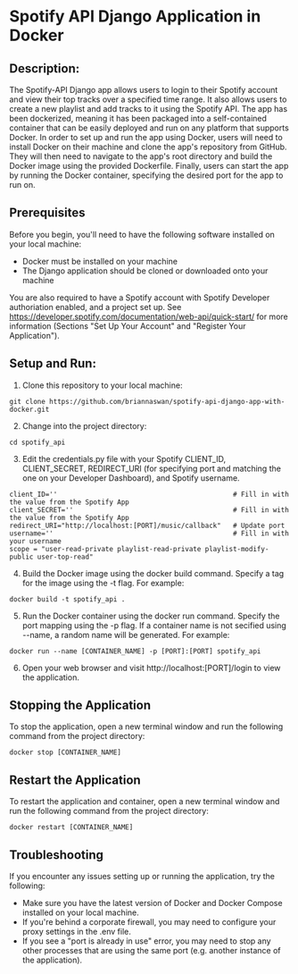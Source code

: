 # Spotify API Django Application in Docker

## Description: 
The Spotify-API Django app allows users to login to their Spotify account and view their top tracks over a specified time range. It also allows users to create a new playlist and add tracks to it using the Spotify API. The app has been dockerized, meaning it has been packaged into a self-contained container that can be easily deployed and run on any platform that supports Docker. In order to set up and run the app using Docker, users will need to install Docker on their machine and clone the app's repository from GitHub. They will then need to navigate to the app's root directory and build the Docker image using the provided Dockerfile. Finally, users can start the app by running the Docker container, specifying the desired port for the app to run on.

## Prerequisites
Before you begin, you'll need to have the following software installed on your local machine:
 - Docker must be installed on your machine
- The Django application should be cloned or downloaded onto your machine

You are also required to have a Spotify account with Spotify Developer authoriation enabled, and a project set up. See https://developer.spotify.com/documentation/web-api/quick-start/ for more information (Sections "Set Up Your Account" and "Register Your Application").

## Setup and Run:

1. Clone this repository to your local machine:

```
git clone https://github.com/briannaswan/spotify-api-django-app-with-docker.git
```

2. Change into the project directory:

```
cd spotify_api
```

3. Edit the credentials.py file with your Spotify CLIENT_ID, CLIENT_SECRET, REDIRECT_URI (for specifying port and matching the one on your Developer Dashboard), and Spotify username.

```
client_ID=''                                            # Fill in with the value from the Spotify App
client_SECRET=''                                        # Fill in with the value from the Spotify App
redirect_URI="http://localhost:[PORT]/music/callback"   # Update port
username=''                                             # Fill in with your username
scope = "user-read-private playlist-read-private playlist-modify-public user-top-read"
```
4. Build the Docker image using the docker build command. Specify a tag for the image using the -t flag. For example:

```
docker build -t spotify_api .
```

5. Run the Docker container using the docker run command. Specify the port mapping using the -p flag. If a container name is not secified using --name, a random name will be generated. For example:

```
docker run --name [CONTAINER_NAME] -p [PORT]:[PORT] spotify_api
```

6. Open your web browser and visit http://localhost:[PORT]/login to view the application.

## Stopping the Application
To stop the application, open a new terminal window and run the following command from the project directory:

```
docker stop [CONTAINER_NAME]
```

## Restart the Application
To restart the application and container, open a new terminal window and run the following command from the project directory:

```
docker restart [CONTAINER_NAME]
```

## Troubleshooting
If you encounter any issues setting up or running the application, try the following:

- Make sure you have the latest version of Docker and Docker Compose installed on your local machine.
- If you're behind a corporate firewall, you may need to configure your proxy settings in the .env file.
- If you see a "port is already in use" error, you may need to stop any other processes that are using the same port (e.g. another instance of the application).
